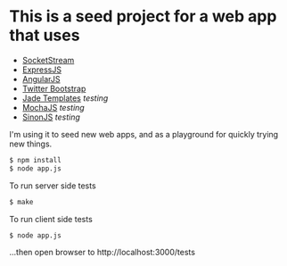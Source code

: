 # This is a seed project for a web app that uses
* [SocketStream](http://socketstream.com)
* [ExpressJS](http://expressjs.com/)
* [AngularJS](http://angularjs.org)
* [Twitter Bootstrap](http://twitter.github.com/bootstrap/)
* [Jade Templates](http://jade-lang.com/) _testing_
* [MochaJS](http://visionmedia.github.com/mocha/) _testing_
* [SinonJS](http://sinonjs.org/) _testing_

I'm using it to seed new web apps, and as a playground for quickly trying new things.

```sh
$ npm install
$ node app.js
```

To run server side tests

```sh
$ make
```

To run client side tests

```sh
$ node app.js
```

...then open browser to http://localhost:3000/tests

